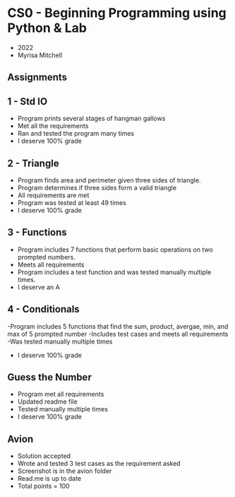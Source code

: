 # CS0 - Beginning Programming using Python & Lab
- 2022
- Myrisa Mitchell
## Assignments
## 1  -  Std IO
- Program prints several stages of hangman gallows
- Met all the requirements
- Ran and tested the program many times
- I deserve 100% grade
## 2 - Triangle
- Program finds area and perimeter given three sides of triangle.
- Program determines if three sides form a valid triangle
- All requirements are met
- Program was tested at least 49 times
- I deserve 100% grade
## 3 - Functions
- Program includes 7 functions that perform basic operations on two prompted numbers. 
- Meets all requirements
- Program includes a test function and was tested manually multiple times. 
- I deserve an A
## 4 - Conditionals
-Program includes 5 functions that find the sum, product, avergae, min, and max of 5 prompted number
-Includes test cases and meets all requirements
-Was tested manually multiple times
- I deserve 100% grade
## Guess the Number
- Program met all requirements
- Updated readme file
- Tested manually multiple times
- I deserve 100% grade
## Avion
- Solution accepted
- Wrote and tested 3 test cases as the requirement asked
- Screenshot is in the avion folder
- Read.me is up to date 
- Total points = 100
